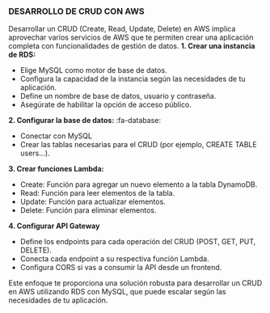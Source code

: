 ### DESARROLLO DE CRUD CON AWS 
Desarrollar un CRUD (Create, Read, Update, Delete) en AWS implica aprovechar varios servicios de AWS que te permiten crear una aplicación completa con funcionalidades de gestión de datos.
**1. Crear una instancia de RDS:**
- Elige MySQL como motor de base de datos.
- Configura la capacidad de la instancia según las necesidades de tu aplicación.
- Define un nombre de base de datos, usuario y contraseña.
- Asegúrate de habilitar la opción de acceso público.

**2. Configurar la base de datos:** :fa-database:
- Conectar con MySQL 
- Crear las tablas necesarias para el CRUD (por ejemplo, CREATE TABLE users...).

**3. Crear funciones Lambda:** 
- Create: Función para agregar un nuevo elemento a la tabla DynamoDB.
- Read: Función para leer elementos de la tabla.
- Update: Función para actualizar elementos.
- Delete: Función para eliminar elementos.

**4. Configurar API Gateway**
- Define los endpoints para cada operación del CRUD (POST, GET, PUT, DELETE).
- Conecta cada endpoint a su respectiva función Lambda.
- Configura CORS si vas a consumir la API desde un frontend.

Este enfoque te proporciona una solución robusta para desarrollar un CRUD en AWS utilizando RDS con MySQL, que puede escalar según las necesidades de tu aplicación.
